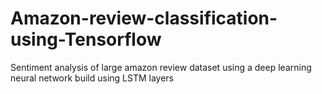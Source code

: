 # Amazon-review-classification-using-Tensorflow
Sentiment analysis of large amazon review dataset using a deep learning neural network build using LSTM layers 
